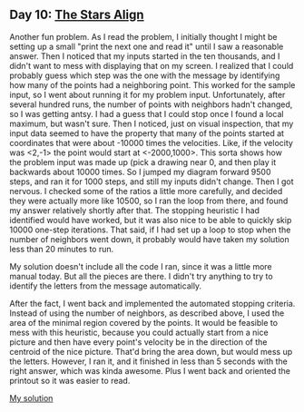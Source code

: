 ## Day 10: [The Stars Align](problem.md)

Another fun problem. As I read the problem, I initially thought I might be
setting up a small "print the next one and read it" until I saw a reasonable answer.
Then I noticed that my inputs started in the ten thousands, and I didn't want to
mess with displaying that on my screen. I realized that I could probably guess which
step was the one with the message by identifying how many of the points had a
neighboring point. This worked for the sample input, so I went about running it
for my problem input. Unfortunately, after several hundred runs, the number of
points with neighbors hadn't changed, so I was getting antsy. I had a guess that
I could stop once I found a local maximum, but wasn't sure. Then I noticed,
just on visual inspection, that my input data seemed to have the property that
many of the points started at coordinates that were about -10000 times the velocities.
Like, if the velocity was <2,-1> the point would start at <-2000,1000>. This sorta
shows how the problem input was made up (pick a drawing near 0, and then play it
backwards about 10000 times. So I jumped my diagram forward 9500 steps, and ran it
for 1000 steps, and still my inputs didn't change. Then I got nervous. I checked
some of the ratios a little more carefully, and decided they were actually more like
10500, so I ran the loop from there, and found my answer relatively shortly after that.
The stopping heuristic I had identified would have worked, but it was also nice
to be able to quickly skip 10000 one-step iterations. That said, if I had set up
a loop to stop when the number of neighbors went down, it probably would have taken
my solution less than 20 minutes to run.

My solution doesn't include all the code I ran, since it was a little more manual
today. But all the pieces are there. I didn't try anything to try to identify the
letters from the message automatically.

After the fact, I went back and implemented the automated stopping criteria. Instead
of using the number of neighbors, as described above, I used the area of the minimal
region covered by the points. It would be feasible to mess with this heuristic, because
you could actually start from a nice picture and then have every point's velocity
be in the direction of the centroid of the nice picture. That'd bring the area down,
but would mess up the letters. However, I ran it, and it finished in less than 5
seconds with the right answer, which was kinda awesome. Plus I went back and oriented
the printout so it was easier to read.

[My solution](day.hs)
